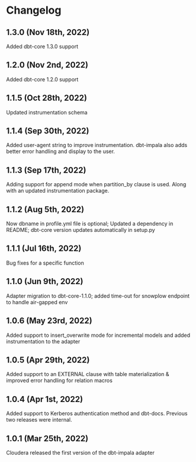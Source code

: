# Changelog

## 1.3.0 (Nov 18th, 2022)
Added dbt-core 1.3.0 support

## 1.2.0 (Nov 2nd, 2022)
Added dbt-core 1.2.0 support

## 1.1.5 (Oct 28th, 2022)
Updated instrumentation schema

## 1.1.4 (Sep 30th, 2022)
Added user-agent string to improve instrumentation. dbt-impala also adds better error handling and display to the user.

## 1.1.3 (Sep 17th, 2022)
Adding support for append mode when partition_by clause is used. Along with an updated instrumentation package.

## 1.1.2 (Aug 5th, 2022)  
Now dbname in profile.yml file is optional; Updated a dependency in README; dbt-core version updates automatically in setup.py

## 1.1.1 (Jul 16th, 2022)  
Bug fixes for a specific function

## 1.1.0 (Jun 9th, 2022)  
Adapter migration to dbt-core-1.1.0; added time-out for snowplow endpoint to handle air-gapped env  

## 1.0.6 (May 23rd, 2022)  
Added support to insert_overwrite mode for incremental models and added instrumentation to the adapter

## 1.0.5 (Apr 29th, 2022)  
Added support to an EXTERNAL clause with table materialization & improved error handling for relation macros  

## 1.0.4 (Apr 1st, 2022)  
Added support to Kerberos authentication method and dbt-docs. Previous two releases were internal.

## 1.0.1 (Mar 25th, 2022)  
Cloudera released the first version of the dbt-impala adapter
